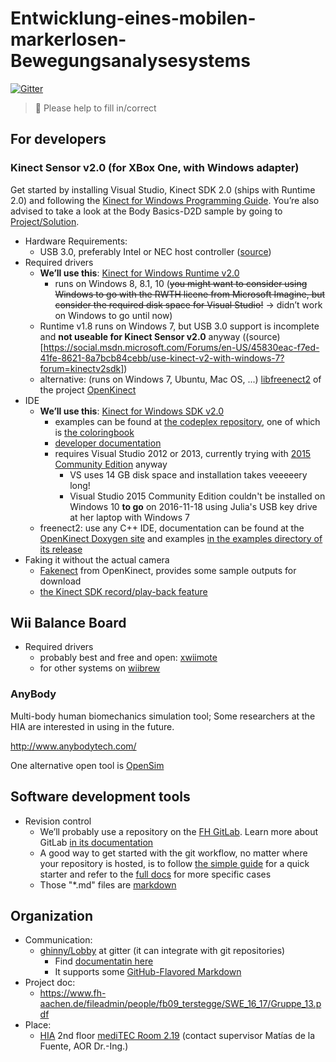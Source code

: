 # Entwicklung-eines-mobilen-markerlosen-Bewegungsanalysesystems

[![Gitter](https://badges.gitter.im/gitterHQ/gitter.svg)](https://gitter.im/ghinyy/Lobby)

> :mega: Please help to fill in/correct

## For developers

### Kinect Sensor v2.0 (for XBox One, with Windows adapter)

Get started by installing Visual Studio, Kinect SDK 2.0 (ships with Runtime 2.0) and following the [Kinect for Windows Programming Guide](https://msdn.microsoft.com/en-us/library/dn782037.aspx). You’re also advised to take a look at the Body Basics-D2D sample by going to [Project/Solution](https://msdn.microsoft.com/en-us/library/dn782040.aspx).

- Hardware Requirements:
    - USB 3.0, preferably Intel or NEC host controller ([source](https://github.com/OpenKinect/libfreenect2))
- Required drivers
    - **We’ll use this**: [Kinect for Windows Runtime v2.0](https://www.microsoft.com/en-us/download/details.aspx?id=44559)
      - runs on Windows 8, 8.1, 10 (~~you might want to consider using Windows to go with the RWTH licene from Microsoft Imagine, but consider the required disk space for Visual Studio!~~ → didn’t work on Windows to go until now)
    - Runtime v1.8 runs on Windows 7, but USB 3.0 support is incomplete and **not useable for Kinect Sensor v2.0** anyway ((source)[https://social.msdn.microsoft.com/Forums/en-US/45830eac-f7ed-41fe-8621-8a7bcb84cebb/use-kinect-v2-with-windows-7?forum=kinectv2sdk])
    - alternative: (runs on Windows 7, Ubuntu, Mac OS, ...) [libfreenect2](https://github.com/OpenKinect/libfreenect2) of the project [OpenKinect](http://www.openkinect.org/)
- IDE
    - **We’ll use this**: [Kinect for Windows SDK v2.0](https://www.microsoft.com/en-us/download/details.aspx?id=44561)
      - examples can be found at [the codeplex repository](https://kinectforwindows.codeplex.com/), one of which is [the coloringbook](https://github.com/Microsoft/Windows-appsample-coloringbook)
      - [developer documentation](https://msdn.microsoft.com/library/dn799271.aspx)
      - requires Visual Studio 2012 or 2013, currently trying with [2015 Community Edition](https://www.visualstudio.com/downloads/) anyway
        - VS uses 14 GB disk space and installation takes veeeeery long!
        - Visual Studio 2015 Community Edition couldn't be installed on Windows 10 **to go** on 2016-11-18 using Julia's USB key drive at her laptop with Windows 7
    - freenect2: use any C++ IDE, documentation can be found at the [OpenKinect Doxygen site](https://openkinect.github.io/libfreenect2/) and examples [in the examples directory of its release](https://github.com/OpenKinect/libfreenect2/tree/master/examples)
- Faking it without the actual camera
    - [Fakenect](https://openkinect.org/wiki/Fakenect) from OpenKinect, provides some sample outputs for download
    - [the Kinect SDK record/play-back feature](https://msdn.microsoft.com/en-us/library/dn785516.aspx)

## Wii Balance Board

- Required drivers
    - probably best and free and open: [xwiimote](https://dvdhrm.github.io/xwiimote/)
    - for other systems on [wiibrew](http://wiibrew.org/wiki/Wiimote/Library)

### AnyBody

Multi-body human biomechanics simulation tool; Some researchers at the HIA are interested in using in the future.

http://www.anybodytech.com/

One alternative open tool is [OpenSim](http://simtk-confluence.stanford.edu:8080/display/OpenSim/User%27s+Guide)

## Software development tools

- Revision control
    - We’ll probably use a repository on the [FH GitLab](https://git.noc.fh-aachen.de/explore/projects). Learn more about GitLab [in its documentation](https://docs.gitlab.com/ce/README.html)
    - A good way to get started with the git workflow, no matter where your repository is hosted, is to follow [the simple guide](http://rogerdudler.github.io/git-guide/) for a quick starter and refer to the [full docs](https://git-scm.com/doc) for more specific cases
    - Those "*.md" files are [markdown](https://docs.gitlab.com/ce/user/markdown.html)

## Organization

- Communication:
    - [ghinny/Lobby](https://gitter.im/ghinyy/Lobby) at gitter (it can integrate with git repositories)
        - Find [documentatin here](https://gitter.zendesk.com/hc/en-us/categories/200024041-RTFM)
        - It supports some [GitHub-Flavored Markdown](https://guides.github.com/features/mastering-markdown/)
- Project doc:
    - https://www.fh-aachen.de/fileadmin/people/fb09_terstegge/SWE_16_17/Gruppe_13.pdf
- Place:
    - [HIA](http://www.hia.rwth-aachen.de/) 2nd floor [mediTEC Room 2.19](http://www.meditec.hia.rwth-aachen.de/en/chair/employees/) (contact supervisor Matías de la Fuente, AOR Dr.-Ing.)
